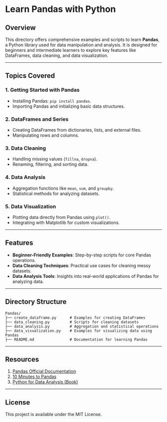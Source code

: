 # Learn Pandas with Python  

## Overview  
This directory offers comprehensive examples and scripts to learn **Pandas**, a Python library used for data manipulation and analysis. It is designed for beginners and intermediate learners to explore key features like DataFrames, data cleaning, and data visualization.

---

## Topics Covered  

### 1. **Getting Started with Pandas**  
- Installing Pandas: `pip install pandas`.  
- Importing Pandas and initializing basic data structures.  

### 2. **DataFrames and Series**  
- Creating DataFrames from dictionaries, lists, and external files.  
- Manipulating rows and columns.  

### 3. **Data Cleaning**  
- Handling missing values (`fillna`, `dropna`).  
- Renaming, filtering, and sorting data.  

### 4. **Data Analysis**  
- Aggregation functions like `mean`, `sum`, and `groupby`.  
- Statistical methods for analyzing datasets.  

### 5. **Data Visualization**  
- Plotting data directly from Pandas using `plot()`.  
- Integrating with Matplotlib for custom visualizations.  

---

## Features  
- **Beginner-Friendly Examples**: Step-by-step scripts for core Pandas operations.  
- **Data Cleaning Techniques**: Practical use cases for cleaning messy datasets.  
- **Data Analysis Tools**: Insights into real-world applications of Pandas for analyzing data.  

---

## Directory Structure  
```
Pandas/  
├── create_dataframe.py      # Examples for creating DataFrames  
├── data_cleaning.py         # Scripts for cleaning datasets  
├── data_analysis.py         # Aggregation and statistical operations  
├── data_visualization.py    # Examples for visualizing data using Pandas  
├── README.md                # Documentation for learning Pandas  
```  

---

## Resources  

1. [Pandas Official Documentation](https://pandas.pydata.org/docs/)  
2. [10 Minutes to Pandas](https://pandas.pydata.org/pandas-docs/stable/user_guide/10min.html)  
3. [Python for Data Analysis (Book)](https://www.oreilly.com/library/view/python-for-data/9781491957653/)  

---

## License  
This project is available under the MIT License.  
